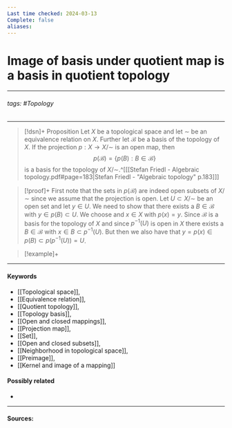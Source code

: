 ```yaml
---
Last time checked: 2024-03-13
Complete: false
aliases:
---
```

# Image of basis under quotient map is a basis in quotient topology
***
###### tags: #Topology 
***
>[!dsn]+ Proposition
>Let $X$ be a topological space and let $\sim$ be an equivalence relation on $X$. Further let $\mathcal{B}$ be a basis of the topology of $X$. If the projection $p:X\to X/\sim$ is an open map, then
>$$p(\mathcal{B})=\{p(B):B\in\mathcal{B}\}$$
>is a basis for the topology of $X/\sim$.^[[[Stefan Friedl - Algebraic topology.pdf#page=183|Stefan Friedl - "Algebraic topology" p.183]]]

>[!proof]+
>First note that the sets in $p(\mathcal{B})$ are indeed open subsets of $X/\sim$ since we assume that the projection is open.
>Let $U\subset X/\sim$ be an open set and let $y\in U$. We need to show that there exists a $B\in\mathcal{B}$ with $y\in p(B)\subset U$.
>We choose and $x\in X$ with $p(x)=y$. Since $\mathcal{B}$ is a basis for the topology of $X$ and since $p^{-1}(U)$ is open in $X$ there exists a $B\in\mathcal{B}$ with $x\in B\subset p^{-1}(U)$. But then we also have that $y=p(x)\in p(B)\subset p(p^{-1}(U))=U$. 

>[!example]+ 
>
***
#### Keywords
- [[Topological space]],
- [[Equivalence relation]],
- [[Quotient topology]],
- [[Topology basis]],
- [[Open and closed mappings]],
- [[Projection map]],
- [[Set]],
- [[Open and closed subsets]],
- [[Neighborhood in topological space]],
- [[Preimage]],
- [[Kernel and image of a mapping]]
#### Possibly related
- 
***
#### Sources: